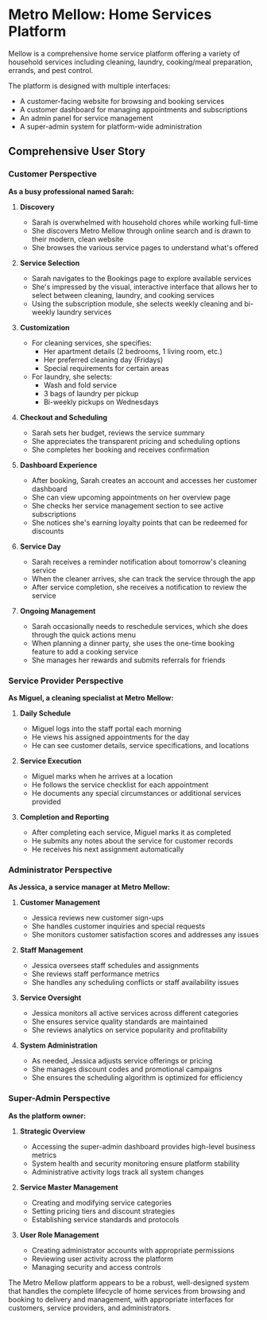# Metro Mellow: Home Services Platform
Mellow is a comprehensive home service platform offering a variety of household services including cleaning, laundry, cooking/meal preparation, errands, and pest control.

The platform is designed with multiple interfaces:
- A customer-facing website for browsing and booking services
- A customer dashboard for managing appointments and subscriptions
- An admin panel for service management
- A super-admin system for platform-wide administration

## Comprehensive User Story

### Customer Perspective

**As a busy professional named Sarah:**

1. **Discovery**
   - Sarah is overwhelmed with household chores while working full-time
   - She discovers Metro Mellow through online search and is drawn to their modern, clean website
   - She browses the various service pages to understand what's offered

2. **Service Selection**
   - Sarah navigates to the Bookings page to explore available services
   - She's impressed by the visual, interactive interface that allows her to select between cleaning, laundry, and cooking services
   - Using the subscription module, she selects weekly cleaning and bi-weekly laundry services

3. **Customization**
   - For cleaning services, she specifies:
     - Her apartment details (2 bedrooms, 1 living room, etc.)
     - Her preferred cleaning day (Fridays)
     - Special requirements for certain areas
   - For laundry, she selects:
     - Wash and fold service
     - 3 bags of laundry per pickup
     - Bi-weekly pickups on Wednesdays

4. **Checkout and Scheduling**
   - Sarah sets her budget, reviews the service summary
   - She appreciates the transparent pricing and scheduling options
   - She completes her booking and receives confirmation

5. **Dashboard Experience**
   - After booking, Sarah creates an account and accesses her customer dashboard
   - She can view upcoming appointments on her overview page
   - She checks her service management section to see active subscriptions
   - She notices she's earning loyalty points that can be redeemed for discounts

6. **Service Day**
   - Sarah receives a reminder notification about tomorrow's cleaning service
   - When the cleaner arrives, she can track the service through the app
   - After service completion, she receives a notification to review the service

7. **Ongoing Management**
   - Sarah occasionally needs to reschedule services, which she does through the quick actions menu
   - When planning a dinner party, she uses the one-time booking feature to add a cooking service
   - She manages her rewards and submits referrals for friends

### Service Provider Perspective

**As Miguel, a cleaning specialist at Metro Mellow:**

1. **Daily Schedule**
   - Miguel logs into the staff portal each morning
   - He views his assigned appointments for the day
   - He can see customer details, service specifications, and locations

2. **Service Execution**
   - Miguel marks when he arrives at a location
   - He follows the service checklist for each appointment
   - He documents any special circumstances or additional services provided

3. **Completion and Reporting**
   - After completing each service, Miguel marks it as completed
   - He submits any notes about the service for customer records
   - He receives his next assignment automatically

### Administrator Perspective

**As Jessica, a service manager at Metro Mellow:**

1. **Customer Management**
   - Jessica reviews new customer sign-ups
   - She handles customer inquiries and special requests
   - She monitors customer satisfaction scores and addresses any issues

2. **Staff Management**
   - Jessica oversees staff schedules and assignments
   - She reviews staff performance metrics
   - She handles any scheduling conflicts or staff availability issues

3. **Service Oversight**
   - Jessica monitors all active services across different categories
   - She ensures service quality standards are maintained
   - She reviews analytics on service popularity and profitability

4. **System Administration**
   - As needed, Jessica adjusts service offerings or pricing
   - She manages discount codes and promotional campaigns
   - She ensures the scheduling algorithm is optimized for efficiency

### Super-Admin Perspective

**As the platform owner:**

1. **Strategic Overview**
   - Accessing the super-admin dashboard provides high-level business metrics
   - System health and security monitoring ensure platform stability
   - Administrative activity logs track all system changes

2. **Service Master Management**
   - Creating and modifying service categories
   - Setting pricing tiers and discount strategies
   - Establishing service standards and protocols

3. **User Role Management**
   - Creating administrator accounts with appropriate permissions
   - Reviewing user activity across the platform
   - Managing security and access controls

The Metro Mellow platform appears to be a robust, well-designed system that handles the complete lifecycle of home services from browsing and booking to delivery and management, with appropriate interfaces for customers, service providers, and administrators.
